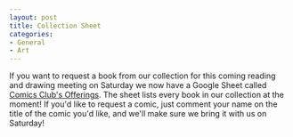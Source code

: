 ```yaml
---
layout: post
title: Collection Sheet
categories:
- General
- Art
---
```


If you want to request a book from our collection for this coming reading and drawing meeting on Saturday we now have a Google Sheet called [Comics Club's Offerings](https://docs.google.com/spreadsheets/d/1WQBwB8FLICge_KHPHwAXRH32r5OgDy0FAQjJdK4rhtI/edit?usp=sharing).  The sheet lists every book in our collection at the moment!  If you'd like to request a comic, just comment your name on the title of the comic you'd like, and we'll make sure we bring it with us on Saturday!
